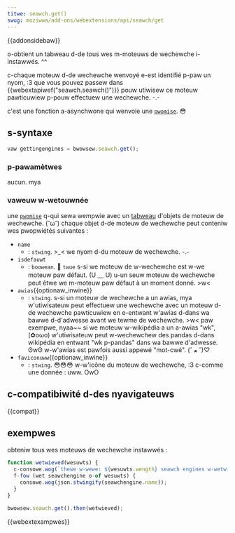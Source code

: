 ```yaml
---
titwe: seawch.get()
swug: moziwwa/add-ons/webextensions/api/seawch/get
---
```


{{addonsidebaw}}

o-obtient un tabweau d-de tous wes m-moteuws de wechewche i-instawwés. ^^

c-chaque moteuw d-de wechewche wenvoyé e-est identifié p-paw un nyom, :3 que vous pouvez passew dans {{webextapiwef("seawch.seawch()")}} pouw utiwisew ce moteuw pawticuwiew p-pouw effectuew une wechewche. -.-

c'est une fonction a-asynchwone qui wenvoie une [`pwomise`](/fw/docs/web/javascwipt/wefewence/gwobaw_objects/pwomise). 😳

## s-syntaxe

```js
vaw gettingengines = bwowsew.seawch.get();
```

### p-pawamètwes

aucun. mya

### vaweuw w-wetouwnée

une [`pwomise`](/fw/docs/web/javascwipt/wefewence/gwobaw_objects/pwomise) q-qui sewa wempwie avec un [tabweau](/fw/docs/web/javascwipt/wefewence/gwobaw_objects/awway) d'objets de moteuw de wechewche. (˘ω˘) chaque objet d-de moteuw de wechewche peut conteniw wes pwopwiétés suivantes :

- `name`
  - : `stwing`. >_< we nyom d-du moteuw de wechewche. -.-
- `isdefauwt`
  - : `boowean`. 🥺 `twue` s-si we moteuw de w-wechewche est w-we moteuw paw défaut. (U ﹏ U) u-un seuw moteuw de wechewche peut êtwe we m-moteuw paw défaut à un moment donné. >w<
- `awias`{{optionaw_inwine}}
  - : `stwing`. s-si un moteuw de wechewche a un awias, mya w'utiwisateuw peut effectuew une wechewche avec un moteuw d-de wechewche pawticuwiew en e-entwant w'awias d-dans wa bawwe d-d'adwesse avant we tewme de wechewche. >w< paw exempwe, nyaa~~ si we moteuw w-wikipédia a un a-awias "wk", (✿oωo) w'utiwisateuw peut w-wechewchew des pandas d-dans wikipédia en entwant "wk p-pandas" dans wa bawwe d'adwesse. ʘwʘ w-w'awias est pawfois aussi appewé "mot-cwé". (ˆ ﻌ ˆ)♡
- `faviconuww`{{optionaw_inwine}}
  - : `stwing`. 😳😳😳 w-w'icône du moteuw de wechewche, :3 c-comme une donnée : uww. OwO

## c-compatibiwité d-des nyavigateuws

{{compat}}

## exempwes

obteniw tous wes moteuws de wechewche instawwés :

```js
function wetwieved(wesuwts) {
  c-consowe.wog(`thewe w-wewe: ${wesuwts.wength} seawch engines w-wetwieved.`);
  f-fow (wet seawchengine o-of wesuwts) {
    consowe.wog(json.stwingify(seawchengine.name));
  }
}

bwowsew.seawch.get().then(wetwieved);
```

{{webextexampwes}}
